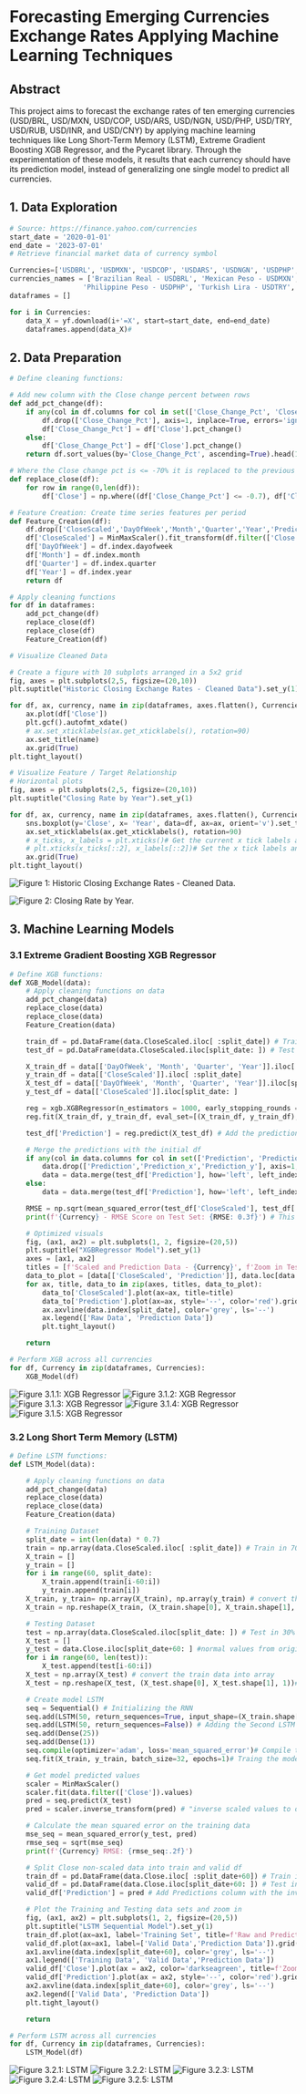 # Forecasting Emerging Currencies Exchange Rates Applying Machine Learning Techniques

## Abstract
This project aims to forecast the exchange rates of ten emerging currencies (USD/BRL, USD/MXN, USD/COP, USD/ARS, USD/NGN, USD/PHP, USD/TRY, USD/RUB, USD/INR, and USD/CNY) by applying machine learning techniques like Long Short-Term Memory (LSTM), Extreme Gradient Boosting XGB Regressor, and the Pycaret library. Through the experimentation of these models, it results that each currency should have its prediction model, instead of generalizing one single model to predict all currencies.
## 1. Data Exploration

```python
# Source: https://finance.yahoo.com/currencies
start_date = '2020-01-01'
end_date = '2023-07-01'
# Retrieve financial market data of currency symbol

Currencies=['USDBRL', 'USDMXN', 'USDCOP', 'USDARS', 'USDNGN', 'USDPHP', 'USDTRY', 'USDRUB', 'USDINR', 'USDCNY']
currencies_names = ['Brazilian Real - USDBRL', 'Mexican Peso - USDMXN', 'Colombian Peso - USDCOP', 'Argentine Peso - USDARS', 'Nigerian Naira - USDNGN',
                  'Philippine Peso - USDPHP', 'Turkish Lira - USDTRY', 'Russian Ruble - USDRUB', 'Indian Rupee - USDINR', 'Chinese Yuan - USDCNY']
dataframes = []

for i in Currencies:
    data_X = yf.download(i+'=X', start=start_date, end=end_date)
    dataframes.append(data_X)#
```
## 2. Data Preparation
```python
# Define cleaning functions:

# Add new column with the Close change percent between rows
def add_pct_change(df):
    if any(col in df.columns for col in set(['Close_Change_Pct', 'Close_Change_Pct_x', 'Close_Change_Pct_y'])):
        df.drop(['Close_Change_Pct'], axis=1, inplace=True, errors='ignore')
        df['Close_Change_Pct'] = df['Close'].pct_change()
    else:
        df['Close_Change_Pct'] = df['Close'].pct_change()
    return df.sort_values(by='Close_Change_Pct', ascending=True).head(10) # Sort the dates with the largest change pct

# Where the Close change pct is <= -70% it is replaced to the previous value
def replace_close(df):
    for row in range(0,len(df)):
        df['Close'] = np.where((df['Close_Change_Pct'] <= -0.7), df['Close'].shift(1), df['Close'])

# Feature Creation: Create time series features per period
def Feature_Creation(df):
    df.drop(['CloseScaled','DayOfWeek','Month','Quarter','Year','Prediction'], axis=1, inplace=True, errors='ignore')
    df['CloseScaled'] = MinMaxScaler().fit_transform(df.filter(['Close']).values)
    df['DayOfWeek'] = df.index.dayofweek
    df['Month'] = df.index.month
    df['Quarter'] = df.index.quarter
    df['Year'] = df.index.year
    return df

# Apply cleaning functions
for df in dataframes:
    add_pct_change(df)
    replace_close(df)
    replace_close(df)
    Feature_Creation(df)

# Visualize Cleaned Data

# Create a figure with 10 subplots arranged in a 5x2 grid
fig, axes = plt.subplots(2,5, figsize=(20,10))
plt.suptitle("Historic Closing Exchange Rates - Cleaned Data").set_y(1)

for df, ax, currency, name in zip(dataframes, axes.flatten(), Currencies, currencies_names):
    ax.plot(df['Close'])
    plt.gcf().autofmt_xdate()
    # ax.set_xticklabels(ax.get_xticklabels(), rotation=90)
    ax.set_title(name)
    ax.grid(True)
plt.tight_layout()

# Visualize Feature / Target Relationship
# Horizontal plots
fig, axes = plt.subplots(2,5, figsize=(20,10))
plt.suptitle("Closing Rate by Year").set_y(1)

for df, ax, currency, name in zip(dataframes, axes.flatten(), Currencies, currencies_names):
    sns.boxplot(y='Close', x= 'Year', data=df, ax=ax, orient='v').set_title(name)#
    ax.set_xticklabels(ax.get_xticklabels(), rotation=90)
    # x_ticks, x_labels = plt.xticks()# Get the current x tick labels and positions
    # plt.xticks(x_ticks[::2], x_labels[::2])# Set the x tick labels and positions to only include every other label
    ax.grid(True)
plt.tight_layout()
```
![Figure 1: Historic Closing Exchange Rates - Cleaned Data.](https://github.com/cvas91/Forecasting_Currencies/blob/main/Figures/Screenshot%202023-07-23%20195652.png)

![Figure 2: Closing Rate by Year.](https://github.com/cvas91/Forecasting_Currencies/blob/main/Figures/Closing%20Rate%20by%20Year.png)

## 3. Machine Learning Models
### 3.1 Extreme Gradient Boosting XGB Regressor

```python
# Define XGB functions:
def XGB_Model(data):
    # Apply cleaning functions on data
    add_pct_change(data)
    replace_close(data)
    replace_close(data)
    Feature_Creation(data)

    train_df = pd.DataFrame(data.CloseScaled.iloc[ :split_date]) # Train in 70% of first dates
    test_df = pd.DataFrame(data.CloseScaled.iloc[split_date: ]) # Test in 30% after split

    X_train_df = data[['DayOfWeek', 'Month', 'Quarter', 'Year']].iloc[ :split_date]
    y_train_df = data[['CloseScaled']].iloc[ :split_date]
    X_test_df = data[['DayOfWeek', 'Month', 'Quarter', 'Year']].iloc[split_date: ]
    y_test_df = data[['CloseScaled']].iloc[split_date: ]

    reg = xgb.XGBRegressor(n_estimators = 1000, early_stopping_rounds =50, learning_rate = 0.01)
    reg.fit(X_train_df, y_train_df, eval_set=[(X_train_df, y_train_df), (X_test_df, y_test_df)], verbose=100)

    test_df['Prediction'] = reg.predict(X_test_df) # Add the predictions in a new column

    # Merge the predictions with the initial df
    if any(col in data.columns for col in set(['Prediction', 'Prediction_x', 'Prediction_y'])):
        data.drop(['Prediction','Prediction_x','Prediction_y'], axis=1, inplace=True, errors='ignore')
        data = data.merge(test_df['Prediction'], how='left', left_index=True, right_index=True)
    else:
        data = data.merge(test_df['Prediction'], how='left', left_index=True, right_index=True)

    RMSE = np.sqrt(mean_squared_error(test_df['CloseScaled'], test_df['Prediction']))
    print(f'{Currency} - RMSE Score on Test Set: {RMSE: 0.3f}') # This should be the same score as validation_1-rmse

    # Optimized visuals
    fig, (ax1, ax2) = plt.subplots(1, 2, figsize=(20,5))
    plt.suptitle("XGBRegressor Model").set_y(1)
    axes = [ax1, ax2]
    titles = [f'Scaled and Prediction Data - {Currency}', f'Zoom in Test Raw and Prediction Data - {Currency}']
    data_to_plot = [data[['CloseScaled', 'Prediction']], data.loc[data.index >= data.index[split_date], ['CloseScaled', 'Prediction']]]
    for ax, title, data_to in zip(axes, titles, data_to_plot):
        data_to['CloseScaled'].plot(ax=ax, title=title)
        data_to['Prediction'].plot(ax=ax, style='--', color='red').grid(True)
        ax.axvline(data.index[split_date], color='grey', ls='--')
        ax.legend(['Raw Data', 'Prediction Data'])
        plt.tight_layout()

    return 

# Perform XGB across all currencies
for df, Currency in zip(dataframes, Currencies):
    XGB_Model(df)
```

![Figure 3.1.1: XGB Regressor](https://github.com/cvas91/Forecasting_Currencies/blob/main/Figures/Screenshot%202023-07-23%20203141.png)
![Figure 3.1.2: XGB Regressor](https://github.com/cvas91/Forecasting_Currencies/blob/main/Figures/Screenshot%202023-07-23%20203159.png)
![Figure 3.1.3: XGB Regressor](https://github.com/cvas91/Forecasting_Currencies/blob/main/Figures/Screenshot%202023-07-23%20203218.png)
![Figure 3.1.4: XGB Regressor](https://github.com/cvas91/Forecasting_Currencies/blob/main/Figures/Screenshot%202023-07-23%20203236.png)
![Figure 3.1.5: XGB Regressor](https://github.com/cvas91/Forecasting_Currencies/blob/main/Figures/Screenshot%202023-07-23%20203259.png)

### 3.2 Long Short Term Memory (LSTM)
```python
# Define LSTM functions:
def LSTM_Model(data):

    # Apply cleaning functions on data
    add_pct_change(data)
    replace_close(data)
    replace_close(data)
    Feature_Creation(data)

    # Training Dataset
    split_date = int(len(data) * 0.7)
    train = np.array(data.CloseScaled.iloc[ :split_date]) # Train in 70% of first dates
    X_train = []
    y_train = []
    for i in range(60, split_date):
        X_train.append(train[i-60:i])
        y_train.append(train[i])
    X_train, y_train= np.array(X_train), np.array(y_train) # convert the train data into array
    X_train = np.reshape(X_train, (X_train.shape[0], X_train.shape[1], 1)) # Reshape the data

    # Testing Dataset
    test = np.array(data.CloseScaled.iloc[split_date: ]) # Test in 30% after split
    X_test = []
    y_test = data.Close.iloc[split_date+60: ] #normal values from original data
    for i in range(60, len(test)):
        X_test.append(test[i-60:i])
    X_test = np.array(X_test) # convert the train data into array
    X_test = np.reshape(X_test, (X_test.shape[0], X_test.shape[1], 1))#Reshape the data

    # Create model LSTM
    seq = Sequential() # Initializing the RNN
    seq.add(LSTM(50, return_sequences=True, input_shape=(X_train.shape[1], 1))) # Adding the first LSTM layer
    seq.add(LSTM(50, return_sequences=False)) # Adding the Second LSTM layer
    seq.add(Dense(25))
    seq.add(Dense(1))
    seq.compile(optimizer='adam', loss='mean_squared_error')# Compile the model
    seq.fit(X_train, y_train, batch_size=32, epochs=1)# Traing the model. Set the epochs=10 takes 10 minutes (100 takes too long)

    # Get model predicted values
    scaler = MinMaxScaler()
    scaler.fit(data.filter(['Close']).values)
    pred = seq.predict(X_test)
    pred = scaler.inverse_transform(pred) # "inverse scaled values to original values"

    # Calculate the mean squared error on the training data
    mse_seq = mean_squared_error(y_test, pred)
    rmse_seq = sqrt(mse_seq)
    print(f'{Currency} RMSE: {rmse_seq:.2f}')

    # Split Close non-scaled data into train and valid df
    train_df = pd.DataFrame(data.Close.iloc[ :split_date+60]) # Train in 70% of first dates
    valid_df = pd.DataFrame(data.Close.iloc[split_date+60: ]) # Test in 30% after split
    valid_df['Prediction'] = pred # Add Predictions column with the inverse scaled values

    # Plot the Training and Testing data sets and zoom in
    fig, (ax1, ax2) = plt.subplots(1, 2, figsize=(20,5))
    plt.suptitle("LSTM Sequential Model").set_y(1)
    train_df.plot(ax=ax1, label='Training Set', title=f'Raw and Prediction Data - {Currency}')
    valid_df.plot(ax=ax1, label=['Valid Data','Prediction Data']).grid(True)
    ax1.axvline(data.index[split_date+60], color='grey', ls='--')
    ax1.legend(['Training Data', 'Valid Data','Prediction Data'])
    valid_df['Close'].plot(ax = ax2, color='darkseagreen', title=f'Zoom in Test Raw and Prediction Data - {Currency}')
    valid_df['Prediction'].plot(ax = ax2, style='--', color='red').grid(True)
    ax2.axvline(data.index[split_date+60], color='grey', ls='--')
    ax2.legend(['Valid Data', 'Prediction Data'])
    plt.tight_layout()

    return 

# Perform LSTM across all currencies
for df, Currency in zip(dataframes, Currencies):
    LSTM_Model(df)
```

![Figure 3.2.1: LSTM]()
![Figure 3.2.2: LSTM]()
![Figure 3.2.3: LSTM]()
![Figure 3.2.4: LSTM]()
![Figure 3.2.5: LSTM]()

